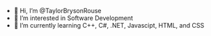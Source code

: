 - 👋 Hi, I’m @TaylorBrysonRouse
- 👀 I’m interested in Software Development
- 🌱 I’m currently learning C++, C#, .NET, Javascipt, HTML, and CSS


<!---
TaylorBrysonRouse/TaylorBrysonRouse is a ✨ special ✨ repository because its `README.md` (this file) appears on your GitHub profile.
You can click the Preview link to take a look at your changes.
--->
